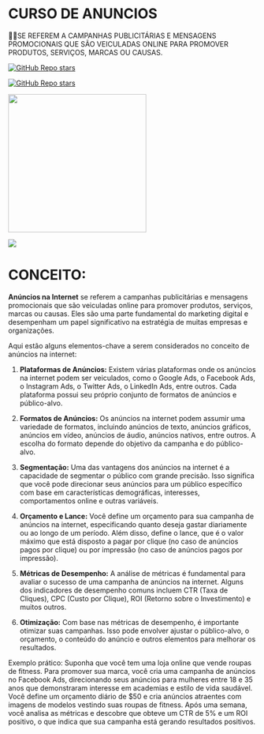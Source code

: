 # CURSO DE ANUNCIOS
👨‍⚖️SE REFEREM A CAMPANHAS PUBLICITÁRIAS E MENSAGENS PROMOCIONAIS QUE SÃO VEICULADAS ONLINE PARA PROMOVER PRODUTOS, SERVIÇOS, MARCAS OU CAUSAS.

[![GitHub Repo stars](https://img.shields.io/badge/VILHALVA-GITHUB-03A9F4?logo=github)](https://github.com/VILHALVA) 

[![GitHub Repo stars](https://img.shields.io/badge/-PLAYLIST%20DO%20YOUTUBE-blueviolet)](https://youtube.com/playlist?list=PLHz_AreHm4dlkAQ8ZBGOXJTkaFewVoZW0&si=XCUB8IB7mSkbIiqB)

<img src="https://encrypted-tbn0.gstatic.com/images?q=tbn:ANd9GcQBkKuaHVpQ57nnRdj9R2eI7BbA_rRJlCA8Bnk1Lib-u2vfN7HmZG6L7cJCNu9uZ9xkwhk&usqp=CAU" width="280"> <br>

![](https://i.imgur.com/waxVImv.png)

# CONCEITO:
**Anúncios na Internet** se referem a campanhas publicitárias e mensagens promocionais que são veiculadas online para promover produtos, serviços, marcas ou causas. Eles são uma parte fundamental do marketing digital e desempenham um papel significativo na estratégia de muitas empresas e organizações.

Aqui estão alguns elementos-chave a serem considerados no conceito de anúncios na internet:

1. **Plataformas de Anúncios:** Existem várias plataformas onde os anúncios na internet podem ser veiculados, como o Google Ads, o Facebook Ads, o Instagram Ads, o Twitter Ads, o LinkedIn Ads, entre outros. Cada plataforma possui seu próprio conjunto de formatos de anúncios e público-alvo.

2. **Formatos de Anúncios:** Os anúncios na internet podem assumir uma variedade de formatos, incluindo anúncios de texto, anúncios gráficos, anúncios em vídeo, anúncios de áudio, anúncios nativos, entre outros. A escolha do formato depende do objetivo da campanha e do público-alvo.

3. **Segmentação:** Uma das vantagens dos anúncios na internet é a capacidade de segmentar o público com grande precisão. Isso significa que você pode direcionar seus anúncios para um público específico com base em características demográficas, interesses, comportamentos online e outras variáveis.

4. **Orçamento e Lance:** Você define um orçamento para sua campanha de anúncios na internet, especificando quanto deseja gastar diariamente ou ao longo de um período. Além disso, define o lance, que é o valor máximo que está disposto a pagar por clique (no caso de anúncios pagos por clique) ou por impressão (no caso de anúncios pagos por impressão).

5. **Métricas de Desempenho:** A análise de métricas é fundamental para avaliar o sucesso de uma campanha de anúncios na internet. Alguns dos indicadores de desempenho comuns incluem CTR (Taxa de Cliques), CPC (Custo por Clique), ROI (Retorno sobre o Investimento) e muitos outros.

6. **Otimização:** Com base nas métricas de desempenho, é importante otimizar suas campanhas. Isso pode envolver ajustar o público-alvo, o orçamento, o conteúdo do anúncio e outros elementos para melhorar os resultados.

Exemplo prático: Suponha que você tem uma loja online que vende roupas de fitness. Para promover sua marca, você cria uma campanha de anúncios no Facebook Ads, direcionando seus anúncios para mulheres entre 18 e 35 anos que demonstraram interesse em academias e estilo de vida saudável. Você define um orçamento diário de $50 e cria anúncios atraentes com imagens de modelos vestindo suas roupas de fitness. Após uma semana, você analisa as métricas e descobre que obteve um CTR de 5% e um ROI positivo, o que indica que sua campanha está gerando resultados positivos.

